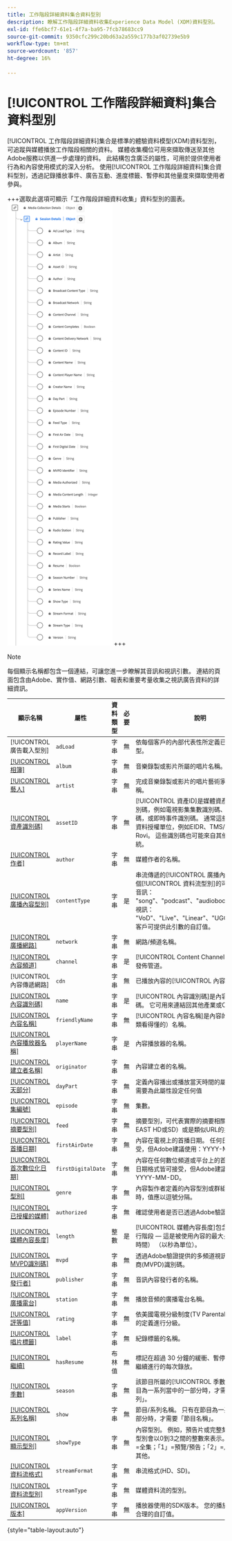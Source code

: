 ```yaml
---
title: 工作階段詳細資料集合資料型別
description: 瞭解工作階段詳細資料收集Experience Data Model (XDM)資料型別。
exl-id: ffe6bcf7-61e1-4f7a-ba95-7fcb78683cc9
source-git-commit: 9350cfc299c20bd63a2a559c177b3af02739e5b9
workflow-type: tm+mt
source-wordcount: '857'
ht-degree: 16%

---
```


# [!UICONTROL 工作階段詳細資料]集合資料型別

[!UICONTROL 工作階段詳細資料]集合是標準的體驗資料模型(XDM)資料型別，可追蹤與媒體播放工作階段相關的資料。 媒體收集欄位可用來擷取傳送至其他Adobe服務以供進一步處理的資料。 此結構包含廣泛的屬性，可用於提供使用者行為和內容使用模式的深入分析。 使用[!UICONTROL 工作階段詳細資料]集合資料型別，透過記錄播放事件、廣告互動、進度標籤、暫停和其他量度來擷取使用者參與。

+++選取此選項可顯示「工作階段詳細資料收集」資料型別的圖表。
![工作階段詳細資料集合資料型別的圖表。](../images/data-types/session-details-collection.png)
+++

>[!NOTE]
>
>每個顯示名稱都包含一個連結，可讓您進一步瞭解其音訊和視訊引數。 連結的頁面包含由Adobe、實作值、網路引數、報表和重要考量收集之視訊廣告資料的詳細資訊。

| 顯示名稱 | 屬性 | 資料類型 | 必要 | 說明 |
|--------------------------------------------------------------------------------------------------------------------------------------------------------------------------|------------------|-----------|----------|---------------------------------------------------------------------------------------|
| [!UICONTROL 廣告載入型別] | `adLoad` | 字串 | 無 | 依每個客戶的內部代表性所定義已載入的廣告類型。 |
| [[!UICONTROL 相簿]](https://experienceleague.adobe.com/docs/media-analytics/using/implementation/variables/audio-video-parameters.html#album) | `album` | 字串 | 無 | 音樂錄製或影片所屬的唱片名稱。 |
| [[!UICONTROL 藝人]](https://experienceleague.adobe.com/docs/media-analytics/using/implementation/variables/audio-video-parameters.html#artist) | `artist` | 字串 | 無 | 完成音樂錄製或影片的唱片藝術家或群體的名稱。 |
| [[!UICONTROL 資產識別碼]](https://experienceleague.adobe.com/docs/media-analytics/using/implementation/variables/audio-video-parameters.html#asset-id) | `assetID` | 字串 | 無 | [!UICONTROL 資產ID]是媒體資產內容的唯一識別碼，例如電視影集集數識別碼、電影資產識別碼，或即時事件識別碼。 通常這些ID衍生自中繼資料授權單位，例如EIDR、TMS/Gracenote或Rovi。 這些識別碼也可能來自其他專屬或內部系統。 |
| [[!UICONTROL 作者]](https://experienceleague.adobe.com/docs/media-analytics/using/implementation/variables/audio-video-parameters.html#author) | `author` | 字串 | 無 | 媒體作者的名稱。 |
| [[!UICONTROL 廣播內容型別]](https://experienceleague.adobe.com/docs/media-analytics/using/implementation/variables/audio-video-parameters.html#content-type) | `contentType` | 字串 | 是 | 串流傳遞的[!UICONTROL 廣播內容型別]。 每個[!UICONTROL 資料流型別]的可用值包括：<br>音訊： &quot;song&quot;、&quot;podcast&quot;、&quot;audiobook&quot;和&quot;radio&quot;；<br>視訊： &quot;VoD&quot;、&quot;Live&quot;、&quot;Linear&quot;、&quot;UGC&quot;和&quot;DVoD&quot;。<br>客戶可提供此引數的自訂值。 |
| [[!UICONTROL 廣播網路]](https://experienceleague.adobe.com/docs/media-analytics/using/implementation/variables/audio-video-parameters.html#network) | `network` | 字串 | 無 | 網路/頻道名稱。 |
| [[!UICONTROL 內容頻道]](https://experienceleague.adobe.com/docs/media-analytics/using/implementation/variables/audio-video-parameters.html#content-channel) | `channel` | 字串 | 是 | [!UICONTROL Content Channel]是播放內容的發佈管道。 |
| [!UICONTROL 內容傳遞網路] | `cdn` | 字串 | 無 | 已播放內容的[!UICONTROL 內容傳遞網路]。 |
| [[!UICONTROL 內容識別碼]](https://experienceleague.adobe.com/docs/media-analytics/using/implementation/variables/audio-video-parameters.html#content-id) | `name` | 字串 | 是 | [!UICONTROL 內容識別碼]是內容的唯一識別碼。 它可用來連結回其他產業或CMS ID。 |
| [[!UICONTROL 內容名稱]](https://experienceleague.adobe.com/docs/media-analytics/using/implementation/variables/audio-video-parameters.html#content-name-(variable)) | `friendlyName` | 字串 | 無 | [!UICONTROL 內容名稱]是內容的「易記」（人類看得懂的）名稱。 |
| [[!UICONTROL 內容播放器名稱]](https://experienceleague.adobe.com/docs/media-analytics/using/implementation/variables/audio-video-parameters.html#content-player-name) | `playerName` | 字串 | 是 | 內容播放器的名稱。 |
| [[!UICONTROL 建立者名稱]](https://experienceleague.adobe.com/docs/media-analytics/using/implementation/variables/audio-video-parameters.html#originator) | `originator` | 字串 | 無 | 內容建立者的名稱。 |
| [[!UICONTROL 天部分]](https://experienceleague.adobe.com/docs/media-analytics/using/implementation/variables/audio-video-parameters.html#day-part) | `dayPart` | 字串 | 無 | 定義內容播出或播放當天時間的屬性。 客戶可視需要為此屬性設定任何值 |
| [[!UICONTROL 集編號]](https://experienceleague.adobe.com/docs/media-analytics/using/implementation/variables/audio-video-parameters.html#episode) | `episode` | 字串 | 無 | 集數。 |
| [[!UICONTROL 摘要型別]](https://experienceleague.adobe.com/docs/media-analytics/using/implementation/variables/audio-video-parameters.html#media-feed-type) | `feed` | 字串 | 無 | 摘要型別，可代表實際的摘要相關資料（例如，EAST HD或SD）或是類似URL的摘要來源。 |
| [[!UICONTROL 首播日期]](https://experienceleague.adobe.com/docs/media-analytics/using/implementation/variables/audio-video-parameters.html#first-air-date) | `firstAirDate` | 字串 | 無 | 內容在電視上的首播日期。 任何日期格式皆可接受，但Adobe建議使用：YYYY-MM-DD。 |
| [[!UICONTROL 首次數位化日期]](https://experienceleague.adobe.com/docs/media-analytics/using/implementation/variables/audio-video-parameters.html#first-digital-date) | `firstDigitalDate` | 字串 | 無 | 內容在任何數位頻道或平台上的首播日期。 任何日期格式皆可接受，但Adobe建議使用：YYYY-MM-DD。 |
| [[!UICONTROL 型別]](https://experienceleague.adobe.com/docs/media-analytics/using/implementation/variables/audio-video-parameters.html#genre) | `genre` | 字串 | 無 | 內容製作者定義的內容型別或群組。 實施變數時，值應以逗號分隔。 |
| [[!UICONTROL 已授權的媒體]](https://experienceleague.adobe.com/docs/media-analytics/using/implementation/variables/audio-video-parameters.html#authorized) | `authorized` | 字串 | 無 | 確認使用者是否已透過Adobe驗證獲得授權。 |
| [[!UICONTROL 媒體內容長度]](https://experienceleague.adobe.com/docs/media-analytics/using/implementation/variables/audio-video-parameters.html#content-length-(variable)) | `length` | 整數 | 是 | [!UICONTROL 媒體內容長度]包含剪輯長度/執行階段 — 這是被使用內容的最大長度（或持續時間） （以秒為單位）。 |
| [[!UICONTROL MVPD識別碼]](https://experienceleague.adobe.com/docs/media-analytics/using/implementation/variables/audio-video-parameters.html#mvpd) | `mvpd` | 字串 | 無 | 透過Adobe驗證提供的多頻道視訊程式設計經銷商(MVPD)識別碼。 |
| [[!UICONTROL 發行者]](https://experienceleague.adobe.com/docs/media-analytics/using/implementation/variables/audio-video-parameters.html#publisher) | `publisher` | 字串 | 無 | 音訊內容發行者的名稱。 |
| [[!UICONTROL 廣播電台]](https://experienceleague.adobe.com/docs/media-analytics/using/implementation/variables/audio-video-parameters.html#station) | `station` | 字串 | 無 | 播放音頻的廣播電台名稱。 |
| [[!UICONTROL 評等值]](https://experienceleague.adobe.com/docs/media-analytics/using/implementation/variables/audio-video-parameters.html#content-rating) | `rating` | 字串 | 無 | 依美國電視分級制度(TV Parental Guidelines)的定義進行分級。 |
| [[!UICONTROL 唱片標籤]](https://experienceleague.adobe.com/docs/media-analytics/using/implementation/variables/audio-video-parameters.html#label) | `label` | 字串 | 無 | 紀錄標籤的名稱。 |
| [[!UICONTROL 繼續]](https://experienceleague.adobe.com/docs/media-analytics/using/implementation/variables/audio-video-parameters.html#content-resumes) | `hasResume` | 布林值 | 無 | 標記在超過 30 分鐘的緩衝、暫停或延遲期間後繼續進行的每次錄放。 |
| [[!UICONTROL 季數]](https://experienceleague.adobe.com/docs/media-analytics/using/implementation/variables/audio-video-parameters.html#season) | `season` | 字串 | 無 | 該節目所屬的[!UICONTROL 季數]。 僅限該節目為一系列當中的一部分時，才需要提供「季系列」。 |
| [[!UICONTROL 系列名稱]](https://experienceleague.adobe.com/docs/media-analytics/using/implementation/variables/audio-video-parameters.html#show) | `show` | 字串 | 無 | 節目/系列名稱。 只有在節目為一系列當中的一部分時，才需要「節目名稱」。 |
| [[!UICONTROL 顯示型別]](https://experienceleague.adobe.com/docs/media-analytics/using/implementation/variables/audio-video-parameters.html#show-type) | `showType` | 字串 | 無 | 內容型別。 例如，預告片或完整集數。 內容的型別會以0到3之間的整數來表示。 例如，「0」=全集；「1」=預覽/預告；「2」=片段；「3」=其他。 |
| [[!UICONTROL 資料流格式]](https://experienceleague.adobe.com/docs/media-analytics/using/implementation/variables/audio-video-parameters.html#stream-format) | `streamFormat` | 字串 | 無 | 串流格式(HD、SD)。 |
| [[!UICONTROL 資料流型別]](https://experienceleague.adobe.com/docs/media-analytics/using/implementation/variables/audio-video-parameters.html#stream-type) | `streamType` | 字串 | 無 | 媒體資料流的型別。 |
| [[!UICONTROL 版本]](https://experienceleague.adobe.com/docs/media-analytics/using/implementation/variables/audio-video-parameters.html#sdk-version) | `appVersion` | 字串 | 無 | 播放器使用的SDK版本。 您的播放器可採用任何合理的自訂值。 |

{style="table-layout:auto"}
